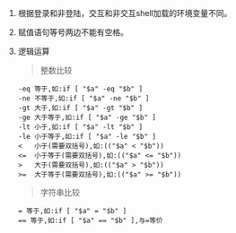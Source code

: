 1. 根据登录和非登陆，交互和非交互shell加载的环境变量不同。   
1. 赋值语句等号两边不能有空格。  
1. 逻辑运算  
    > 整数比较    
      ```
      -eq 等于,如:if [ "$a" -eq "$b" ]   
      -ne 不等于,如:if [ "$a" -ne "$b" ]   
      -gt 大于,如:if [ "$a" -gt "$b" ]   
      -ge 大于等于,如:if [ "$a" -ge "$b" ]   
      -lt 小于,如:if [ "$a" -lt "$b" ]   
      -le 小于等于,如:if [ "$a" -le "$b" ]   
      <   小于(需要双括号),如:(("$a" < "$b"))   
      <=  小于等于(需要双括号),如:(("$a" <= "$b"))   
      >   大于(需要双括号),如:(("$a" > "$b"))   
      >=  大于等于(需要双括号),如:(("$a" >= "$b"))   
      ```
  
   > 字符串比较   
      ```
      = 等于,如:if [ "$a" = "$b" ]   
      == 等于,如:if [ "$a" == "$b" ],与=等价 
      ```
